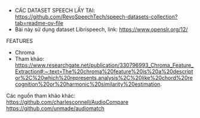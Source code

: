 - CÁC DATASET SPEECH LẤY TẠI: https://github.com/RevoSpeechTech/speech-datasets-collection?tab=readme-ov-file
- Bài này sử dụng dataset Librispeech, link: https://www.openslr.org/12/

FEATURES
- Chroma
- Tham khảo: https://www.researchgate.net/publication/330796993_Chroma_Feature_Extraction#:~:text=The%20chroma%20feature%20is%20a%20descriptor%2C%20which%20represents,analysis%2C%20like%20chord%20recognition%20or%20harmonic%20similarity%20estimation.

Các nguồn tham khảo khác:
https://github.com/charlesconnell/AudioCompare
https://github.com/unmade/audiomatch
